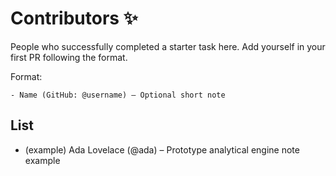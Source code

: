 # Contributors ✨

People who successfully completed a starter task here. Add yourself in your first PR following the format.

Format:

```
- Name (GitHub: @username) – Optional short note
```

## List

- (example) Ada Lovelace (@ada) – Prototype analytical engine note example

<!-- Add new entries below this line -->
